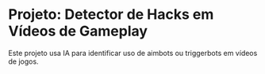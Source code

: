 # Projeto: Detector de Hacks em Vídeos de Gameplay

Este projeto usa IA para identificar uso de aimbots ou triggerbots em vídeos de jogos.
